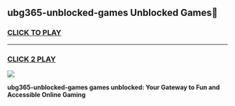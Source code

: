 
## ubg365-unblocked-games Unblocked Games👋
<h3>
<a href="https://news.freeplayer.one?title=ubg365-unblocked-games&ref=16F">CLICK TO PLAY</a></h3>
<hr>

<h3>
<a href="https://news.freeplayer.one?title=ubg365-unblocked-games&ref=16F">CLICK 2 PLAY</a>
  
</h3>

<a href="https://news.freeplayer.one?title=ubg365-unblocked-games&ref=16F/"><img src="https://clearcache.store/games.png"></a>


**ubg365-unblocked-games games unblocked: Your Gateway to Fun and Accessible Online Gaming**

